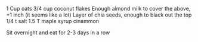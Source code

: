 1 Cup oats
3/4 cup coconut flakes
Enough almond milk to cover the above, +1 inch (it seems like a lot)
Layer of chia seeds, enough to black out the top
1/4 t salt
1.5 T maple syrup
cinammon

Sit overnight and eat for 2-3 days in a row